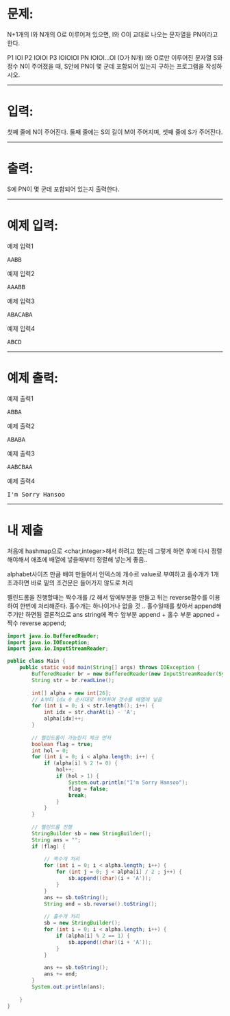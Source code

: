 # 문제: 
N+1개의 I와 N개의 O로 이루어져 있으면, I와 O이 교대로 나오는 문자열을 PN이라고 한다.

P1 IOI
P2 IOIOI
P3 IOIOIOI
PN IOIOI...OI (O가 N개)
I와 O로만 이루어진 문자열 S와 정수 N이 주어졌을 때, S안에 PN이 몇 군데 포함되어 있는지 구하는 프로그램을 작성하시오.

---
# 입력: 
첫째 줄에 N이 주어진다. 둘째 줄에는 S의 길이 M이 주어지며, 셋째 줄에 S가 주어진다.

---
# 출력: 
S에 PN이 몇 군데 포함되어 있는지 출력한다.

---
# 예제 입력:

예제 입력1
<pre>
AABB
</pre>

예제 입력2
<pre>
AAABB
</pre>

예제 입력3
<pre>
ABACABA
</pre>

예제 입력4
<pre>
ABCD
</pre>

---
# 예제 출력:

예제 출력1
<pre>
ABBA
</pre>

예제 출력2
<pre>
ABABA
</pre>

예제 출력3
<pre>
AABCBAA
</pre>

예제 출력4
<pre>
I'm Sorry Hansoo
</pre>

---
# 내 제출

처음에 hashmap으로 <char,integer>해서 하려고 했는데
그렇게 하면 후에 다시 정렬해야해서
애초에 배열에 넣을때부터 정렬해 넣는게 좋음..

alphabet사이즈 만큼 배여 만들어서 인덱스에 개수르 value로 부여하고
홀수개가 1개 초과하면 바로 밑의 조건문은 들어가지 않도로 처리

펠린드롬을 진행할때는 짝수개를 /2 해서 앞에부분을 만들고
뒤는 reverse함수를 이용하여 한번에 처리해준다.
홀수개는 하나이거나 없을 것 .. 홀수일때를 찾아서 append해주기만 하면됨
결론적으로 ans string에 짝수 앞부분 append + 홀수 부분 appned + 짝수 reverse append;

~~~java
import java.io.BufferedReader;
import java.io.IOException;
import java.io.InputStreamReader;

public class Main {
	public static void main(String[] args) throws IOException {
		BufferedReader br = new BufferedReader(new InputStreamReader(System.in));
		String str = br.readLine();
		
		int[] alpha = new int[26];
		// A부터 idx 0 순서대로 부여하며 갯수를 배열에 넣음
		for (int i = 0; i < str.length(); i++) {
		    int idx = str.charAt(i) - 'A';
		    alpha[idx]++;
		}
		
		// 펠린드롬이 가능한지 체크 먼저
		boolean flag = true;
		int hol = 0;
		for (int i = 0; i < alpha.length; i++) {
		    if (alpha[i] % 2 != 0) {
		        hol++;
		        if (hol > 1) {
		            System.out.println("I'm Sorry Hansoo");
		            flag = false;
		            break;
		        }
		    }
		}
		
		// 펠린드롬 진행
		StringBuilder sb = new StringBuilder();
		String ans = "";
		if (flag) {
		    
		    // 짝수개 처리
		    for (int i = 0; i < alpha.length; i++) {
		        for (int j = 0; j < alpha[i] / 2 ; j++) {
		            sb.append((char)(i + 'A'));
		        }
		    }
		    ans += sb.toString();
		    String end = sb.reverse().toString();
		    
		    // 홀수개 처리
		    sb = new StringBuilder();
		    for (int i = 0; i < alpha.length; i++) {
		        if (alpha[i] % 2 == 1) {
		            sb.append((char)(i + 'A'));
		        }
		    }
		    
		    ans += sb.toString();
		    ans += end;
		}
		System.out.println(ans);
		
	}
}
~~~

